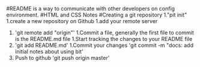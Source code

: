 #README is a way to communicate with other developers on config environment.
#HTML and CSS Notes
#Creating a git repository 
1."pit init"
1.create a new repository on Github
1.add your remote server
1. 'git remote add "origin"'
1.Commit a file, generally the first file to commit is the README.md file
1.Start tracking the changes to your README file
1. 'git add README.md'
1.Commit your changes 'git commit -m "docs: add initial notes about using bit'
1. Push to github 'git push origin master'